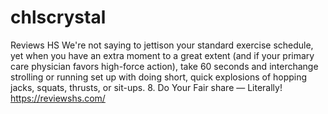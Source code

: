 # chlscrystal
Reviews HS We're not saying to jettison your standard exercise schedule, yet when you have an extra moment to a great extent (and if your primary care physician favors high-force action), take 60 seconds and interchange strolling or running set up with doing short, quick explosions of hopping jacks, squats, thrusts, or sit-ups. 8. Do Your Fair share — Literally! https://reviewshs.com/
